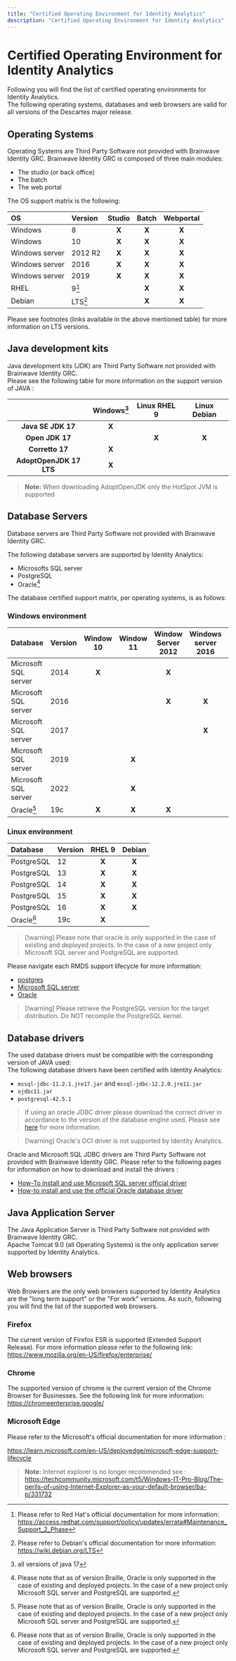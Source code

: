 ```yaml
---
title: "Certified Operating Environment for Identity Analytics"
description: "Certified Operating Environment for Identity Analytics"
---
```


# Certified Operating Environment for Identity Analytics

Following you will find the list of certified operating environments for Identity Analytics.  
The following operating systems, databases and web browsers are valid for all versions of the Descartes major release.  

## Operating Systems  

Operating Systems are Third Party Software not provided with Brainwave Identity GRC.
Brainwave Identity GRC is composed of three main modules:

- The studio (or back office)
- The batch  
- The web portal  

The OS support matrix is the following:

| **OS**         | **Version**     | **Studio** | **Batch** | **Webportal** |
| :------------- | :-------------- | :--------: | :-------: | :-----------: |
| Windows        | 8               |   **X**    |   **X**   |     **X**     |
| Windows        | 10              |   **X**    |   **X**   |     **X**     |
| Windows server | 2012 R2         |   **X**    |   **X**   |     **X**     |
| Windows server | 2016            |   **X**    |   **X**   |     **X**     |
| Windows server | 2019            |   **X**    |   **X**   |     **X**     |
| RHEL           | 9[^rhel9]       |            |   **X**   |     **X**     |
| Debian         | LTS[^debianLTS] |            |   **X**   |     **X**     |

Please see footnotes (links available in the above mentioned table) for more information on LTS versions.  

## Java development kits  

Java development kits (JDK) are Third Party Software not provided with Brainwave Identity GRC.  
Please see the following table for more information on the support version of JAVA :  

|                         | **Windows[^2]** |  **Linux  RHEL 9**  |  **Linux  Debian**  |
| :---------------------: | :-------------: | :-----------------: | :-----------------: |
|   **Java SE JDK 17**    |      **X**      |                     |                     |
|     **Open JDK 17**     |                 |        **X**        |        **X**        |
|     **Corretto 17**     |      **X**      |                     |                     |
| **AdoptOpenJDK 17 LTS** |      **X**      |                     |                     |

> **Note:** When downloading AdoptOpenJDK only the HotSpot JVM is supported  

## Database Servers

Database servers are Third Party Software not provided with Brainwave Identity GRC.  

The following database servers are supported by Identity Analytics:  

- Microsofts SQL server
- PostgreSQL
- Oracle[^1]

The database certified support matrix, per operating systems, is as follows:  

### Windows environment

| **Database**         | **Version** | **Window 10** | **Window 11** | **Window Server 2012** | **Windows server 2016** | **Windows server 2019** | **Windows server 2022** |
| :------------------- | :---------- | :-----------: | :-----------: | :--------------------: | :---------------------: | :---------------------: | :---------------------: |
| Microsoft SQL server | 2014        |     **X**     |               |         **X**          |                         |                         |                         |
| Microsoft SQL server | 2016        |               |               |         **X**          |          **X**          |                         |                         |
| Microsoft SQL server | 2017        |               |               |                        |          **X**          |                         |                         |
| Microsoft SQL server | 2019        |               | **X**         |                        |                         |          **X**          |                         |
| Microsoft SQL server | 2022        |               | **X**         |                        |                         |          **X**          |          **X**          |
| Oracle[^1]           | 19c         |     **X**     | **X**         |         **X**          |                         |                         |          **X**          |

### Linux environment

| **Database**         | **Version** | **RHEL 9** | **Debian** |
| :------------------- | :---------- | :--------: | :--------: |
| PostgreSQL           | 12          |   **X**    |   **X**    |
| PostgreSQL           | 13          |   **X**    |   **X**    |
| PostgreSQL           | 14          |   **X**    |   **X**    |
| PostgreSQL           | 15          |   **X**    |   **X**    |
| PostgreSQL           | 16          |   **X**    |   **X**    |
| Oracle[^1]           | 19c         |   **X**    |            |

> [!warning] Please note that oracle is only supported in the case of existing and deployed projects. In the case of a new project only Microsoft SQL server and PostgreSQL are supported.

Please navigate each RMDS support lifecycle for more information:  

- [postgres](https://www.postgresql.org/support/versioning/)
- [Microsoft SQL server](https://learn.microsoft.com/en-us/lifecycle/products/?terms=sql%20server)
- [Oracle](https://endoflife.date/oracle-database)

> [!warning] Please retrieve the PostgreSQL version for the target distribution. Do NOT recompile the PostgreSQL kernel.

## Database drivers  

The used database drivers must be compatible with the corresponding version of JAVA used:  
The following database drivers have been certified with Identity Analytics:  

- `mssql-jdbc-11.2.1.jre17.jar` and `mssql-jdbc-12.2.0.jre11.jar`
- `ojdbc11.jar`
- `postgresql-42.5.1`

> If using an oracle JDBC driver please download the correct driver in accordance to the version of the database engine used. Please see [here](https://www.oracle.com/fr/database/technologies/appdev/jdbc-downloads.html) for more information.  

> [!warning] Oracle's OCI driver is not supported by Identity Analytics.  

Oracle and Microsoft SQL JDBC drivers are Third Party Software not provided with Brainwave Identity GRC.
Please refer to the following pages for information on how to download and install the drivers :

- [How-To install and use Microsoft SQL server official driver](../../how-to/database/sqlserver/install-sqlserver-driver.md)
- [How-to install and use the official Oracle database driver](../../how-to/database/oracle/install-orcl-driver.md)

## Java Application Server

The Java Application Server is Third Party Software not provided with Brainwave Identity GRC.  
Apache Tomcat 9.0 (all Operating Systems) is the only application server supported by Identity Analytics.  

## Web browsers

Web Browsers are the only web browsers supported by Identity Analytics are the "long term support" or the "For work" versions. As such, following you will find the list of the supported web browsers.  

### Firefox

The current version of Firefox ESR is supported (Extended Support Release). For more information please refer to the following link:  
https://www.mozilla.org/en-US/firefox/enterprise/  

### Chrome

The supported version of chrome is the current version of the Chrome Browser for Businesses. See the following link for more information:  
https://chromeenterprise.google/

### Microsoft Edge

Please refer to the Microsoft's official documentation for more information :

https://learn.microsoft.com/en-US/deployedge/microsoft-edge-support-lifecycle

> **Note:** Internet explorer is no longer recommended see : https://techcommunity.microsoft.com/t5/Windows-IT-Pro-Blog/The-perils-of-using-Internet-Explorer-as-your-default-browser/ba-p/331732

[^1]: Please note that as of version Braille, Oracle is only supported in the case of existing and deployed projects. In the case of a new project only Microsoft SQL server and PostgreSQL are supported.

[^2]: all versions of java 17

[^debianLTS]: Please refer to Debian's official documentation for more information: https://wiki.debian.org/LTS

[^rhel9]: Please refer to Red Hat's official documentation for more information: https://access.redhat.com/support/policy/updates/errata#Maintenance_Support_2_Phase
